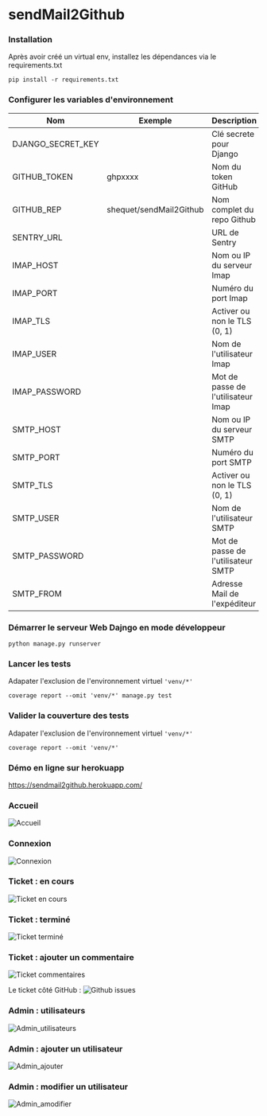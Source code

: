 # sendMail2Github

### Installation

Après avoir créé un virtual env, installez les dépendances via le requirements.txt

```shell
pip install -r requirements.txt
```

### Configurer les variables d'environnement

| Nom  | Exemple  | Description  |
|---|---|---|
| DJANGO_SECRET_KEY |   | Clé secrete pour Django  |
| GITHUB_TOKEN | ghpxxxx  | Nom du token GitHub  |
| GITHUB_REP | shequet/sendMail2Github  | Nom complet du repo Github  |
| SENTRY_URL  |   |  URL de Sentry |
| IMAP_HOST  |   |  Nom ou IP du serveur Imap |
| IMAP_PORT  |   |  Numéro du port Imap |
| IMAP_TLS  |   | Activer ou non le TLS (0, 1)  |
| IMAP_USER  |   | Nom de l'utilisateur Imap  |
| IMAP_PASSWORD  |   | Mot de passe de l'utilisateur Imap  |
| SMTP_HOST  |   |  Nom ou IP du serveur SMTP |
| SMTP_PORT  |   |  Numéro du port SMTP |
| SMTP_TLS  |   | Activer ou non le TLS (0, 1)  |
| SMTP_USER  |   | Nom de l'utilisateur SMTP  |
| SMTP_PASSWORD  |   | Mot de passe de l'utilisateur SMTP  |
| SMTP_FROM  |   | Adresse Mail de l'expéditeur  |

### Démarrer le serveur Web Dajngo en mode développeur
```shell
python manage.py runserver
```

### Lancer les tests

Adapater l'exclusion de l'environnement virtuel  ``'venv/*'``
```shell
coverage report --omit 'venv/*' manage.py test
```

### Valider la couverture des tests

Adapater l'exclusion de l'environnement virtuel  ``'venv/*'``
```shell
coverage report --omit 'venv/*'
```

### Démo en ligne sur herokuapp

https://sendmail2github.herokuapp.com/

### Accueil
![Accueil](doc/home.png)

### Connexion
![Connexion](doc/connexion.png)

### Ticket : en cours
![Ticket en cours](doc/ticket_en_cours.png)

### Ticket : terminé
![Ticket terminé](doc/ticket_termine.png)

### Ticket : ajouter un commentaire
![Ticket commentaires](doc/ticket_commentaire.png)

Le ticket côté GitHub :
![Github issues](doc/github_issue.png)

### Admin : utilisateurs
![Admin_utilisateurs](doc/admin_utilisateurs.png)

### Admin : ajouter un utilisateur
![Admin_ajouter](doc/admin_ajouter.png)

### Admin : modifier un utilisateur
![Admin_amodifier](doc/admin_modifier.png)
